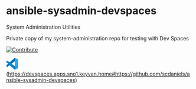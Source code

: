 # ansible-sysadmin-devspaces

System Administration Utilities

Private copy of my system-administration repo for testing with Dev Spaces

[![Contribute](https://www.eclipse.org/che/contribute.svg)](https://devspaces.apps.sno1.keyvan.home#https://github.com/scdaniels/ansible-sysadmin-devspaces)


<img src="images/vscode.png?raw=true" alt="GitHub Icon" style="width:32px;height:32px;" alt="Alt Text">(https://devspaces.apps.sno1.keyvan.home#https://github.com/scdaniels/ansible-sysadmin-devspaces)

